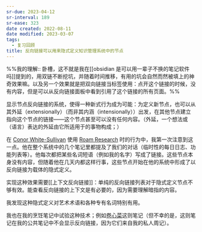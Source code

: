 ```yaml
---
sr-due: 2023-04-12
sr-interval: 189
sr-ease: 323
date created: 2022-08-11
date modified: 2023-03-07
tags:
  - 复习回顾
title: 反向链接可以用来隐式定义知识管理系统中的节点
---
```


%%我的理解:: 卧槽，这不就是我在[[obsidian 是可以用一辈子不换的笔记软件吗]]提到的，用双链不断挖坑，并随着时间推移，有用的坑会自然而然被填上的神奇效果嘛。以及另一个效果就是把双向链接当标签使用：点开这个链接的时候，没有内容，但是可以从反向链接面板中看到引用了这个链接的所有页面。%%

显示节点反向链接的系统，使得一种新式行为成为可能：为定义新节点，也可以从其外延（extensionally）（而非其内涵（intensionally））出发，在其他节点建立指向这个节点的链接——这个节点甚至可以没有任何内容。（外延，一个想法或（语言）表达的外延由它所适用于的事物构成；）

在 [Conor White-Sullivan](https://notes.andymatuschak.org/z3hcvhBFAzMhx2yZxK6LQDpVwEszMUxXCwqqM) 使用 [Roam Research](https://notes.andymatuschak.org/z8PkzLcXuVG5xYF7sfUFhwF26WK2A2zCp8nAD) 时的行为中，我第一次注意到这一点。他在整个系统中的几个笔记里都提及了我们的对话（临时性的每日日志、功能列表等）。他每次都把某些名词短语（例如我的名字）写成了链接。这些节点本身没有内容，但随着他在几天内都这样行事，这些节点开始在他的系统中形成了以反向链接为载体的隐式定义。

实现这种效果需要[[上下文反向链接]]：单纯的反向链接列表对于隐式定义节点不够有效。能查看反向链接的上下文是有必要的，因为需要理解暗指的内容。

我发现这种隐式定义对艺术术语和各种专有名词特别有用。

我也在我的烹饪笔记中试验这种技术；例如[卷心菜](https://notes.andymatuschak.org/z75Yapt9EtJQ3YMWiYhnw3bzAKh4b68EHw5K9)这则笔记（但不幸的是，这则笔记在我的公共笔记中不会显示反向链接，因为它们来自我的私人周记）。
